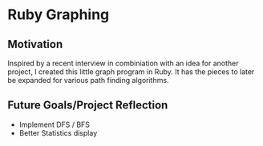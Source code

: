 # Ruby Graphing

## Motivation

Inspired by a recent interview in combiniation with an idea for another project, I created
this little graph program in Ruby. It has the pieces to later be expanded for various
path finding algorithms.

## Future Goals/Project Reflection

- Implement DFS / BFS
- Better Statistics display
